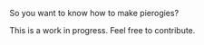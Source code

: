So you want to know how to make pierogies?  

This is a work in progress.  Feel free to contribute.

